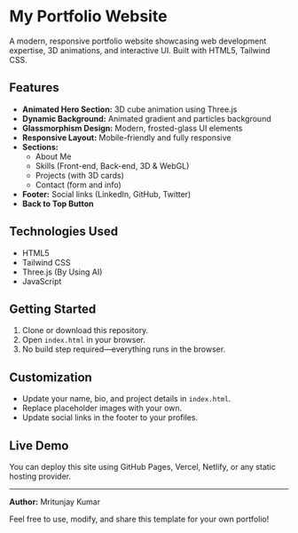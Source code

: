 # My Portfolio Website

A modern, responsive portfolio website showcasing web development expertise, 3D animations, and interactive UI. Built with HTML5, Tailwind CSS.

## Features

- **Animated Hero Section:** 3D cube animation using Three.js
- **Dynamic Background:** Animated gradient and particles background
- **Glassmorphism Design:** Modern, frosted-glass UI elements
- **Responsive Layout:** Mobile-friendly and fully responsive
- **Sections:**
  - About Me
  - Skills (Front-end, Back-end, 3D & WebGL)
  - Projects (with 3D cards)
  - Contact (form and info)
- **Footer:** Social links (LinkedIn, GitHub, Twitter)
- **Back to Top Button**

## Technologies Used

- HTML5
- Tailwind CSS
- Three.js (By Using AI)
- JavaScript

## Getting Started

1. Clone or download this repository.
2. Open `index.html` in your browser.
3. No build step required—everything runs in the browser.

## Customization

- Update your name, bio, and project details in `index.html`.
- Replace placeholder images with your own.
- Update social links in the footer to your profiles.

## Live Demo

You can deploy this site using GitHub Pages, Vercel, Netlify, or any static hosting provider.

---

**Author:** Mritunjay Kumar

Feel free to use, modify, and share this template for your own portfolio!
